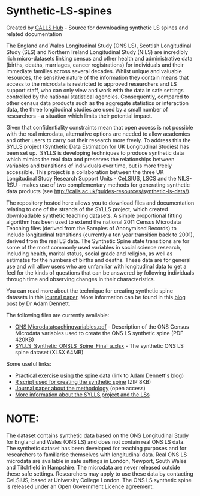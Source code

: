 # Synthetic-LS-spines
Created by <a href="http://calls.ac.uk" target="_blank">CALLS Hub</a> - Source for downloading synthetic LS spines and related documentation

The England and Wales Longitudinal Study (ONS LS), Scottish Longitudinal Study (SLS) and Northern Ireland Longitudinal Study (NILS) are incredibly rich micro-datasets linking census and other health and administrative data (births, deaths, marriages, cancer registrations) for individuals and their immediate families across several decades. Whilst unique and valuable resources, the sensitive nature of the information they contain means that access to the microdata is restricted to approved researchers and LS support staff, who can only view and work with the data in safe settings controlled by the national statistical agencies. Consequently, compared to other census data products such as the aggregate statistics or interaction data, the three longitudinal studies are used by a small number of researchers - a situation which limits their potential impact.

Given that confidentiality constraints mean that open access is not possible with the real microdata, alternative options are needed to allow academics and other users to carry out their research more freely. To address this the SYLLS project (Synthetic Data Estimation for UK Longitudinal Studies) has been set up.  SYLLS is developing techniques to produce synthetic data which mimics the real data and preserves the relationships between variables and transitions of individuals over time, but is more freely accessible. This project is a collaboration between the three UK Longitudinal Study Research Support Units - CeLSIUS, LSCS and the NILS-RSU - makes use of two complementary methods for generating synthetic data products (see http://calls.ac.uk/guides-resources/synthetic-ls-data/). 

The repository hosted here allows you to download files and documentation relating to one of the strands of the SYLLS project, which created downloadable synthetic teaching datasets. A simple proportional fitting algorithm has been used to extend the national 2011 Census Microdata Teaching files (derived from the Samples of Anonymised Records) to include longitudinal transitions (currently a ten year transition back to 2001), derived from the real LS data. The Synthetic Spine state transitions are for some of the most commonly used variables in social science research, including health, marital status, social grade and religion, as well as estimates for the numbers of births and deaths. These data are for general use and will allow users who are unfamiliar with longitudinal data to get a feel for the kinds of questions that can be answered by following individuals through time and observing changes in their characteristics.

You can read more about the technique for creating synthetic spine datasets in this <a href="http://calls.ac.uk/output-entry/a-synthetic-longitudinal-study-dataset-for-england-and-wales/" target="_blank">journal paper</a>. More information can be found in this <a href="http://calls.ac.uk/2014/01/10/synthetic-data-for-the-uk-longitudinal-studies-sylls/" target="_blank">blog post</a> by Dr Adam Dennett.

The following files are currently available:

<ul>
 <li><a href="https://github.com/Fiona-C/Synthetic-LS-spines/blob/386188d3d2c5e9b06e2bb9c2eb6b9bc804538a6a/ONS%20Microdatateachingvariables.pdf" target="_blank">ONS Microdatateachingvariables.pdf</a> - Description of the ONS Census Microdata variables used to create the ONS LS synthetic spine (PDF 420KB)</li>
 <li><a href="https://github.com/Fiona-C/Synthetic-LS-spines/blob/c64bde7fff8eeb72ebe49590a3747a3481431680/SYLLS_Synthetic_ONSLS_Spine_Final_a.xlsx" target="_blank">SYLLS_Synthetic_ONSLS_Spine_Final_a.xlsx</a> - The synthetic ONS LS spine dataset (XLSX 64MB)</li>
 </ul>

Some useful links:

<ul>
 	<li><a href="http://rpubs.com/adam_dennett/80649" target="_blank" rel="noopener">Practical exercise using the spine data</a> (link to Adam Dennett's blog)</li>
 	<li><a href="http://calls.ac.uk/wp-content/uploads/ScriptForLSSpineData.R.zip" target="_blank" rel="noopener">R script used for creating the synthetic spine</a> (ZIP 8KB)</li>
 	<li><a href="http://calls.ac.uk/output-entry/a-synthetic-longitudinal-study-dataset-for-england-and-wales/" target="_blank" rel="noopener">Journal paper about the methodology</a> (open access)</li>
  <li><a href="http://calls.ac.uk/guides-resources/synthetic-ls-data/" target="_blank">More information about the SYLLS project and the LSs</a></li>
</ul>

# NOTE: 
The dataset contains synthetic data based on the ONS Longitudinal Study for England and Wales (ONS LS) and does not contain real ONS LS data. The synthetic dataset has been developed for teaching purposes and for researchers to familiarise themselves with longitudinal data. Real ONS LS microdata are available in safe settings in London, Newport, South Wales and Titchfield in Hampshire. The microdata are never released outside these safe settings. Researchers may apply to use these data by contacting CeLSIUS, based at University College London. The ONS LS synthetic spine is released under an Open Government Licence agreement.
